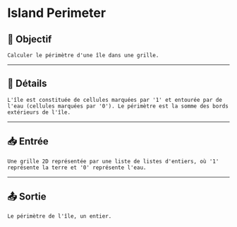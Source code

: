 # Island Perimeter

## 🎯 Objectif

    Calculer le périmètre d'une île dans une grille.

---

## 📝 Détails

    L'île est constituée de cellules marquées par '1' et entourée par de l'eau (cellules marquées par '0'). Le périmètre est la somme des bords extérieurs de l'île.

---

## 📥 Entrée

    Une grille 2D représentée par une liste de listes d'entiers, où '1' représente la terre et '0' représente l'eau.

---

## 📤 Sortie

    Le périmètre de l'île, un entier.


